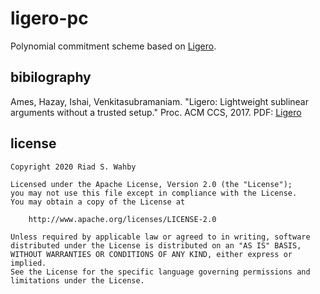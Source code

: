 # ligero-pc

Polynomial commitment scheme based on [Ligero].

## bibilography

Ames, Hazay, Ishai, Venkitasubramaniam. "Ligero: Lightweight sublinear
arguments without a trusted setup." Proc. ACM CCS, 2017. PDF: [Ligero]

[Ligero]: https://acmccs.github.io/papers/p2087-amesA.pdf

## license

    Copyright 2020 Riad S. Wahby

    Licensed under the Apache License, Version 2.0 (the "License");
    you may not use this file except in compliance with the License.
    You may obtain a copy of the License at

        http://www.apache.org/licenses/LICENSE-2.0

    Unless required by applicable law or agreed to in writing, software
    distributed under the License is distributed on an "AS IS" BASIS,
    WITHOUT WARRANTIES OR CONDITIONS OF ANY KIND, either express or implied.
    See the License for the specific language governing permissions and
    limitations under the License.

